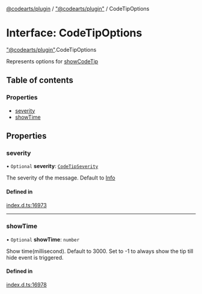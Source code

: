 [@codearts/plugin](../README.md) / ["@codearts/plugin"](../modules/_codearts_plugin_.md) / CodeTipOptions

# Interface: CodeTipOptions

["@codearts/plugin"](../modules/_codearts_plugin_.md).CodeTipOptions

Represents options for [showCodeTip](../modules/codearts_plugin_.window.md#showcodetip)

## Table of contents

### Properties

- [severity](codearts_plugin_.CodeTipOptions.md#severity)
- [showTime](codearts_plugin_.CodeTipOptions.md#showtime)

## Properties

### severity

• `Optional` **severity**: [`CodeTipSeverity`](../enums/codearts_plugin_.CodeTipSeverity.md)

The severity of the message. Default to [Info](../enums/codearts_plugin_.CodeTipSeverity.md#info)

#### Defined in

[index.d.ts:16973](https://github.com/huaweicloud/cloudide-plugin-api/blob/4d28848/index.d.ts#L16973)

___

### showTime

• `Optional` **showTime**: `number`

Show time(millisecond). Default to 3000. Set to -1 to always show the tip till hide event is triggered.

#### Defined in

[index.d.ts:16978](https://github.com/huaweicloud/cloudide-plugin-api/blob/4d28848/index.d.ts#L16978)

